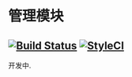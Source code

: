 # 管理模块

[![Build Status](https://travis-ci.com/sciice/sciice.svg?branch=master)](https://travis-ci.com/sciice/sciice)
[![StyleCI](https://github.styleci.io/repos/163223362/shield?branch=master)](https://github.styleci.io/repos/163223362)
---

开发中.
